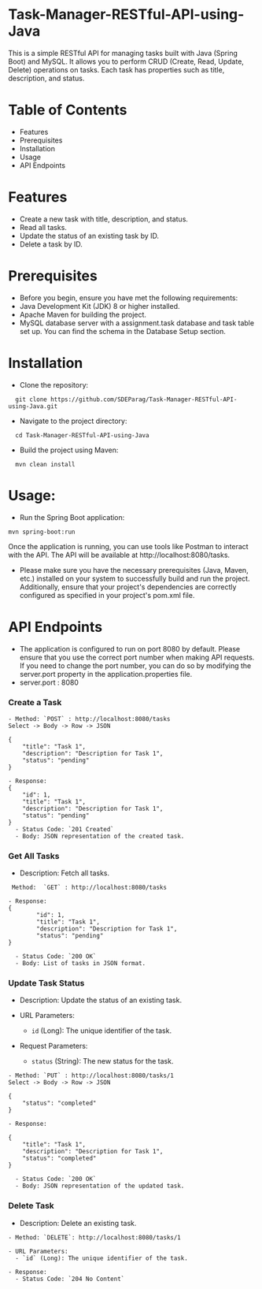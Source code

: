 # Task-Manager-RESTful-API-using-Java
This is a simple RESTful API for managing tasks built with Java (Spring Boot) and MySQL. It allows you to perform CRUD (Create, Read, Update, Delete) operations on tasks. Each task has properties such as title, description, and status.

# Table of Contents
* Features
* Prerequisites
* Installation
* Usage
* API Endpoints

# Features
* Create a new task with title, description, and status.
* Read all tasks.
* Update the status of an existing task  by ID.
* Delete a task by ID.
 
# Prerequisites
* Before you begin, ensure you have met the following requirements:
* Java Development Kit (JDK) 8 or higher installed.
* Apache Maven for building the project.
* MySQL database server with a assignment.task database and task table set up. You can find the schema in the Database Setup section.

# Installation
* Clone the repository:
```http
  git clone https://github.com/SDEParag/Task-Manager-RESTful-API-using-Java.git
```
* Navigate to the project directory:
```http
  cd Task-Manager-RESTful-API-using-Java
```
* Build the project using Maven:
```http
  mvn clean install
```

# Usage:

* Run the Spring Boot application:
```http
mvn spring-boot:run
```
Once the application is running, you can use tools like Postman to interact with the API. The API will be available at http://localhost:8080/tasks. 

* Please make sure you have the necessary prerequisites (Java, Maven, etc.) installed on your system to successfully build and run the project. Additionally, ensure that your project's dependencies are correctly configured as specified in your project's pom.xml file.


# API Endpoints
* The application is configured to run on port 8080 by default. Please ensure that you use the correct port number when making API requests. If you need to change the port number, you can do so by modifying the server.port property in the application.properties file.
* server.port : 8080 
### Create a Task

```http
- Method: `POST` : http://localhost:8080/tasks
Select -> Body -> Row -> JSON

{
    "title": "Task 1",
    "description": "Description for Task 1",
    "status": "pending"
}

- Response:
{
    "id": 1,
    "title": "Task 1",
    "description": "Description for Task 1",
    "status": "pending"
}
  - Status Code: `201 Created`
  - Body: JSON representation of the created task.
```

### Get All Tasks
* Description: Fetch all tasks.
```http
 Method:  `GET` : http://localhost:8080/tasks

- Response:
{
        "id": 1,
        "title": "Task 1",
        "description": "Description for Task 1",
        "status": "pending"
}

  - Status Code: `200 OK`
  - Body: List of tasks in JSON format.

```

### Update Task Status
* Description: Update the status of an existing task.
* URL Parameters:
   - `id` (Long): The unique identifier of the task.
   
 * Request Parameters:
   - `status` (String): The new status for the task.

```http
- Method: `PUT` : http://localhost:8080/tasks/1
Select -> Body -> Row -> JSON

{
    "status": "completed"
}

- Response:

{
    "title": "Task 1",
    "description": "Description for Task 1",
    "status": "completed"
}

  - Status Code: `200 OK`
  - Body: JSON representation of the updated task.
```

### Delete Task
* Description: Delete an existing task.
```http
- Method: `DELETE`: http://localhost:8080/tasks/1

- URL Parameters:
  - `id` (Long): The unique identifier of the task.

- Response:
  - Status Code: `204 No Content`
```

